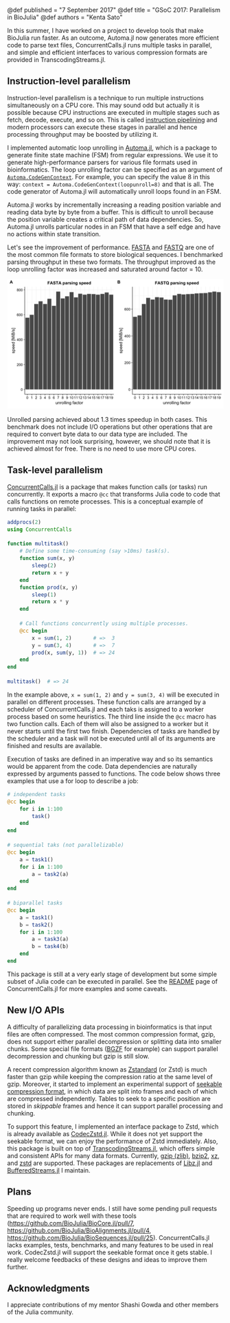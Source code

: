 @def published = "7 September 2017"
@def title = "GSoC 2017: Parallelism in BioJulia"
@def authors = "Kenta Sato"

In this summer, I have worked on a project to develop tools that make BioJulia
run faster. As an outcome, Automa.jl now generates more efficient code to parse
text files, ConcurrentCalls.jl runs multiple tasks in parallel, and simple and
efficient interfaces to various compression formats are provided in
TranscodingStreams.jl.

## Instruction-level parallelism

Instruction-level parallelism is a technique to run multiple instructions
simultaneously on a CPU core. This may sound odd but actually it is possible
because CPU instructions are executed in multiple stages such as fetch, decode,
execute, and so on. This is called [instruction
pipelining](https://en.wikipedia.org/wiki/Instruction_pipelining) and modern
processors can execute these stages in parallel and hence processing throughput
may be boosted by utilizing it.

I implemented automatic loop unrolling in
[Automa.jl](https://github.com/BioJulia/Automa.jl), which is a package to
generate finite state machine (FSM) from regular expressions. We use it to
generate high-performance parsers for various file formats used in
bioinformatics.  The loop unrolling factor can be specified as an argument of
[`Automa.CodeGenContext`](http://biojulia.net/Automa.jl/latest/references.html#Automa.CodeGenContext).
For example, you can specify the value 8 in this way: `context =
Automa.CodeGenContext(loopunroll=8)` and that is all. The code generator of
Automa.jl will automatically unroll loops found in an FSM.

Automa.jl works by incrementally increasing a reading position variable and
reading data byte by byte from a buffer. This is difficult to unroll because the
position variable creates a critical path of data dependencies. So, Automa.jl
unrolls particular nodes in an FSM that have a self edge and have no actions
within state transition.

Let's see the improvement of performance.
[FASTA](https://en.wikipedia.org/wiki/FASTA_format) and
[FASTQ](https://en.wikipedia.org/wiki/FASTQ_format) are one of the most common
file formats to store biological sequences. I benchmarked parsing throughput in
these two formats. The throughput improved as the loop unrolling factor was
increased and saturated around factor = 10.

![FASTA-FASTQ benchmarks](/assets/images/blog/2017-09-07-bio-parallel/fasta-fastq-benchmarks.png)

Unrolled parsing achieved about 1.3 times speedup in both cases.  This benchmark
does not include I/O operations but other operations that are required to
convert byte data to our data type are included. The improvement may not look
surprising, however, we should note that it is achieved almost for free. There
is no need to use more CPU cores.

## Task-level parallelism

[ConcurrentCalls.jl](https://github.com/bicycle1885/ConcurrentCalls.jl) is a
package that makes function calls (or tasks) run concurrently. It exports a
macro `@cc` that transforms Julia code to code that calls functions on remote
processes.  This is a conceptual example of running tasks in parallel:

```julia
addprocs(2)
using ConcurrentCalls

function multitask()
    # Define some time-consuming (say >10ms) task(s).
    function sum(x, y)
        sleep(2)
        return x + y
    end
    function prod(x, y)
        sleep(1)
        return x * y
    end

    # Call functions concurrently using multiple processes.
    @cc begin
        x = sum(1, 2)       # =>  3
        y = sum(3, 4)       # =>  7
        prod(x, sum(y, 1))  # => 24
    end
end

multitask()  # => 24
```

In the example above, `x = sum(1, 2)` and `y = sum(3, 4)` will be executed in
parallel on different processes. These function calls are arranged by a
scheduler of ConcurrentCalls.jl and each taks is assigned to a worker process
based on some heuristics. The third line inside the `@cc` macro has two function
calls. Each of them will also be assigned to a worker but it never starts until
the first two finish. Dependencies of tasks are handled by the scheduler and a
task will not be executed until all of its arguments are finished and results
are available.

Execution of tasks are defined in an imperative way and so its semantics would
be apparent from the code. Data dependencies are naturally expressed by
arguments passed to functions.  The code below shows three examples that use a
for loop to describe a job:

```julia
# independent tasks
@cc begin
    for i in 1:100
        task()
    end
end

# sequential taks (not parallelizable)
@cc begin
    a = task1()
    for i in 1:100
        a = task2(a)
    end
end

# biparallel tasks
@cc begin
    a = task1()
    b = task2()
    for i in 1:100
        a = task3(a)
        b = task4(b)
    end
end
```

This package is still at a very early stage of development but some simple
subset of Julia code can be executed in parallel. See the
[README](https://github.com/bicycle1885/ConcurrentCalls.jl#usage) page of
ConcurrentCalls.jl for more examples and some caveats.

## New I/O APIs

A difficulty of parallelizing data processing in bioinformatics is that input
files are often compressed. The most common compression format, gzip, does not
support either parallel decompression or splitting data into smaller chunks.
Some special file formats ([BGZF](https://github.com/BioJulia/BGZFStreams.jl)
for example) can support parallel decompression and chunking but gzip is still
slow.

A recent compression algorithm known as
[Zstandard](http://facebook.github.io/zstd/) (or Zstd) is much faster than gzip
while keeping the compression ratio at the same level of gzip. Moreover, it
started to implement an experimental support of [seekable compression
format](https://github.com/facebook/zstd/blob/dev/contrib/seekable_format/zstd_seekable_compression_format.md),
in which data are split into frames and each of which are compressed
independently. Tables to seek to a specific position are stored in *skippable*
frames and hence it can support parallel processing and chunking.

To support this feature, I implemented an interface package to Zstd, which is
already available as
[CodecZstd.jl](https://github.com/bicycle1885/CodecZstd.jl). While it does not
yet support the seekable format, we can enjoy the performance of Zstd
immediately. Also, this package is built on top of
[TranscodingStreams.jl](https://github.com/bicycle1885/TranscodingStreams.jl),
which offers simple and consistent APIs for many data formats. Currently, [gzip
(zlib)](https://github.com/bicycle1885/CodecZlib.jl),
[bzip2](https://github.com/bicycle1885/CodecBzip2.jl),
[xz](https://github.com/bicycle1885/CodecXz.jl), and
[zstd](https://github.com/bicycle1885/CodecZstd.jl) are supported. These
packages are replacements of [Libz.jl](https://github.com/BioJulia/Libz.jl) and
[BufferedStreams.jl](https://github.com/BioJulia/BufferedStreams.jl) I maintain.

## Plans

Speeding up programs never ends. I still have some pending pull requests that
are required to work well with these tools
(<https://github.com/BioJulia/BioCore.jl/pull/7>,
<https://github.com/BioJulia/BioAlignments.jl/pull/4>,
<https://github.com/BioJulia/BioSequences.jl/pull/25>). ConcurrentCalls.jl lacks
examples, tests, benchmarks, and many features to be used in real work.
CodecZstd.jl will support the seekable format once it gets stable. I really
welcome feedbacks of these designs and ideas to improve them further.

## Acknowledgments

I appreciate contributions of my mentor Shashi Gowda and other members of the
Julia community.

